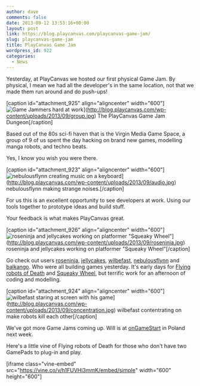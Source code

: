 ```yaml
---
author: dave
comments: false
date: 2013-09-12 13:53:16+00:00
layout: post
link: https://blog.playcanvas.com/playcanvas-game-jam/
slug: playcanvas-game-jam
title: PlayCanvas Game Jam
wordpress_id: 922
categories:
  - News
---
```


Yesterday, at PlayCanvas we hosted our first physical Game Jam. By physical, I mean we had all the developer's in the same location, not that we made them run around and do push-ups!

[caption id="attachment_925" align="aligncenter" width="600"]![Game Jammers hard at work](https://blog.playcanvas.com/wp-content/uploads/2013/09/group.jpg)](http://blog.playcanvas.com/wp-content/uploads/2013/09/group.jpg) The PlayCanvas Game Jam Dungeon[/caption]

Based out of the 80s sci-fi haven that is the Virgin Media Game Space, a group of 9 of us spent the day hacking on brand new games, modelling manga robots, and techno beats.

Yes, I know you wish you were there.

[caption id="attachment_923" align="aligncenter" width="600"]![nebulousflynn creating music on a keyboard](https://blog.playcanvas.com/wp-content/uploads/2013/09/audio.jpg)](http://blog.playcanvas.com/wp-content/uploads/2013/09/audio.jpg) nebulousflynn making strange noises.[/caption]

For us this is an excellent opportunity to see developers at work. Using our tools together to prototype ideas and build stuff.

Your feedback is what makes PlayCanvas great.

[caption id="attachment_926" align="aligncenter" width="600"]![roseninja and jellycakes working on platformer "Squeaky Wheel"](https://blog.playcanvas.com/wp-content/uploads/2013/09/roseninja.jpg)](http://blog.playcanvas.com/wp-content/uploads/2013/09/roseninja.jpg) roseninja and jellycakes working on platformer "Squeaky Wheel"[/caption]

Go check out users [roseninja](https://playcanvas.com/roseninja), [jellycakes](https://playcanvas.com/jellycakes), [wilbefast](https://playcanvas.com/wilbefast), [nebulousflynn](https://playcanvas.com/nebulousflynn) and [balkango](https://playcanvas.com/balkango). Who were all building games yesterday. It's early days for [Flying robots of Death](http://apps.playcanvas.com/wilbefast/test/shoot_test) and [Squeaky Wheel](apps.playcanvas.com/roseninja/blah/squeakywheel), but terrific work for an afternoon of coding and modelling.

[caption id="attachment_924" align="aligncenter" width="600"]![wilbefast staring at screen with his game](https://blog.playcanvas.com/wp-content/uploads/2013/09/concentration.jpg)](http://blog.playcanvas.com/wp-content/uploads/2013/09/concentration.jpg) wilbefast contentrating on make robots kill each other[/caption]

We've got more Game Jams coming up. Will is at [onGameStart](http://ongamestart.com) in Poland next week.

Here's a little vine of Flying robots of Death for those who don't have two GamePads to plug-in and play.

[iframe class="vine-embed" src="https://vine.co/v/h1FUVHi3mmK/embed/simple" width="600" height="600"]

